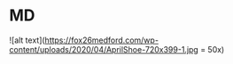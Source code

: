 # MD
![alt text](https://fox26medford.com/wp-content/uploads/2020/04/AprilShoe-720x399-1.jpg = 50x)
